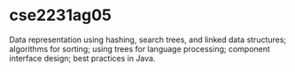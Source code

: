 # cse2231ag05
Data representation using hashing, search trees, and linked data structures; algorithms for sorting; using trees for language processing; component interface design; best practices in Java.

